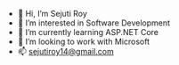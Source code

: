- 👋 Hi, I’m Sejuti Roy
- 👀 I’m interested in Software Development
- 🌱 I’m currently learning ASP.NET Core
- 💞️ I’m looking to work with Microsoft
- 📫 sejutiroy14@gmail.com

<!---
roysejuti/roysejuti is a ✨ special ✨ repository because its `README.md` (this file) appears on your GitHub profile.
You can click the Preview link to take a look at your changes.
--->
